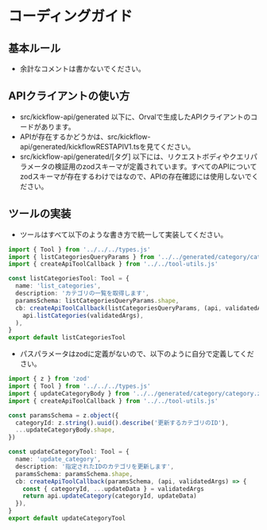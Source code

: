 # コーディングガイド

## 基本ルール

- 余計なコメントは書かないでください。

## APIクライアントの使い方

- src/kickflow-api/generated 以下に、Orvalで生成したAPIクライアントのコードがあります。
- APIが存在するかどうかは、src/kickflow-api/generated/kickflowRESTAPIV1.tsを見てください。
- src/kickflow-api/generated/[タグ] 以下には、リクエストボディやクエリパラメータの検証用のzodスキーマが定義されています。すべてのAPIについてzodスキーマが存在するわけではなので、APIの存在確認には使用しないでください。

## ツールの実装

- ツールはすべて以下のような書き方で統一して実装してください。

```ts
import { Tool } from '../../../types.js'
import { listCategoriesQueryParams } from '../../generated/category/category.zod.js'
import { createApiToolCallback } from '../../tool-utils.js'

const listCategoriesTool: Tool = {
  name: 'list_categories',
  description: 'カテゴリの一覧を取得します',
  paramsSchema: listCategoriesQueryParams.shape,
  cb: createApiToolCallback(listCategoriesQueryParams, (api, validatedArgs) =>
    api.listCategories(validatedArgs),
  ),
}
export default listCategoriesTool
```

- パスパラメータはzodに定義がないので、以下のように自分で定義してください。

```ts
import { z } from 'zod'
import { Tool } from '../../../types.js'
import { updateCategoryBody } from '../../generated/category/category.zod.js'
import { createApiToolCallback } from '../../tool-utils.js'

const paramsSchema = z.object({
  categoryId: z.string().uuid().describe('更新するカテゴリのID'),
  ...updateCategoryBody.shape,
})

const updateCategoryTool: Tool = {
  name: 'update_category',
  description: '指定されたIDのカテゴリを更新します',
  paramsSchema: paramsSchema.shape,
  cb: createApiToolCallback(paramsSchema, (api, validatedArgs) => {
    const { categoryId, ...updateData } = validatedArgs
    return api.updateCategory(categoryId, updateData)
  }),
}
export default updateCategoryTool
```
